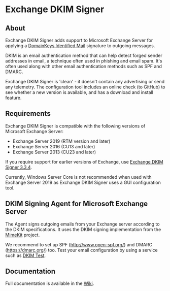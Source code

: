 ﻿# Exchange DKIM Signer

## About

Exchange DKIM Signer adds support to Microsoft Exchange Server for applying a [DomainKeys Identified Mail](https://en.wikipedia.org/wiki/DomainKeys_Identified_Mail) signature to outgoing messages.

DKIM is an email authentication method that can help detect forged sender addresses in email, a technique often used in phishing and email spam. It's often used along with other email authentication methods such as SPF and DMARC.

Exchange DKIM Signer is 'clean' - it doesn't contain any advertising or send any telemetry. The configuration tool includes an online check (to GitHub) to see whether a new version is available, and has a download and install feature.

## Requirements

Exchange DKIM Signer is compatible with the following versions of Microsoft Exchange Server:
* Exchange Server 2019 (RTM version and later)
* Exchange Server 2016 (CU13 and later)
* Exchange Server 2013 (CU23 and later)

If you require support for earlier versions of Exchange, use [Exchange DKIM Signer 3.3.4](https://github.com/Pro/dkim-exchange/releases/tag/v3.3.4).

Currently, Windows Server Core is not recommended when used with Exchange Server 2019 as Exchange DKIM Signer uses a GUI configuration tool.

## DKIM Signing Agent for Microsoft Exchange Server

The Agent signs outgoing emails from your Exchange server according to the DKIM specifications. It uses the DKIM signing implementation from the [MimeKit](http://www.mimekit.net/) project.

We recommend to set up SPF (http://www.open-spf.org/) and DMARC (https://dmarc.org/) too. Test your email configuration by using a service such as [DKIM Test](https://www.appmaildev.com/en/dkim).

## Documentation

Full documentation is available in the [Wiki](https://github.com/Pro/dkim-exchange/wiki).